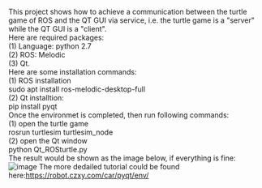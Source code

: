 This project shows how to achieve a communication between the turtle game of ROS and the QT GUI via service, i.e. the turtle game is a "server" while the QT GUI is a "client".  
Here are required packages:  
(1) Language: python 2.7  
(2) ROS: Melodic  
(3) Qt.  
Here are some installation commands:  
(1) ROS installation  
    sudo apt install ros-melodic-desktop-full  
(2) Qt installtion:  
    pip install pyqt  
Once the environmet is completed, then run following commands:  
(1) open the turtle game  
    rosrun turtlesim turtlesim_node  
(2) open the Qt window  
    python Qt_ROSturtle.py  
The result would be shown as the image below, if everything is fine:  
![image](https://github.com/wenkaifool/ROS_turtleplay/blob/master/Qt_turtle_service/image/Qt_service_control.png)
The more dedailed tutorial could be found here:https://robot.czxy.com/car/pyqt/env/



